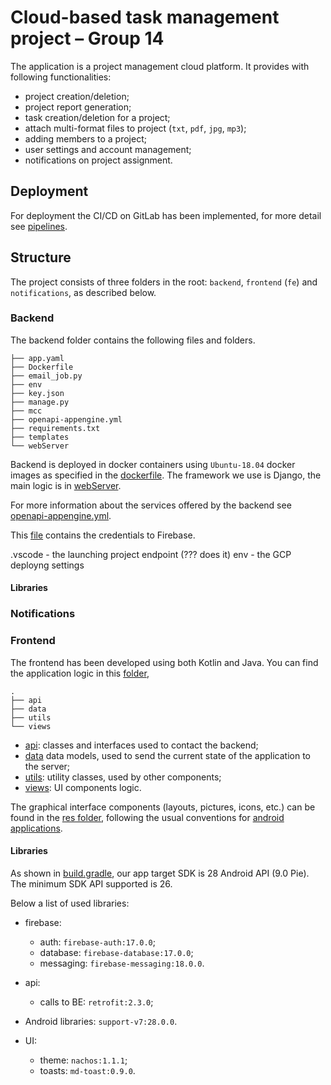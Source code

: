 # Cloud-based task management project – Group 14

The application is a project management cloud platform. It provides with following functionalities:

* project creation/deletion;
* project report generation;
* task creation/deletion for a project;
* attach multi-format files to project (`txt`, `pdf`, `jpg`, `mp3`);
* adding members to a project;
* user settings and account management;
* notifications on project assignment.

<!-- ============ might be missing something: =================== -->
 
<!--  * conversion of an image to a project -->
<!--  * project search -->
<!--  * admin/user project privileges -->
 

## Deployment 

For deployment the CI/CD on GitLab has been implemented, for more detail see  [pipelines](https://version.aalto.fi/gitlab/CS-E4100/mcc-fall-2019-g14/pipelines). 


<!-- Add here be deployment instructions -->


## Structure

The project consists of three folders in the root: `backend`, `frontend` (`fe`) and `notifications`, as described below. 

### Backend

The backend folder contains the following files and folders.

```
├── app.yaml
├── Dockerfile
├── email_job.py
├── env
├── key.json
├── manage.py
├── mcc
├── openapi-appengine.yml
├── requirements.txt
├── templates
└── webServer
```

Backend is deployed in docker containers using `Ubuntu-18.04` docker images as specified in the [dockerfile](./backend/Dockerfile). The framework we use is Django, the main logic is in  [webServer](./backend/webServer). 

For more information about the services offered by the backend see [openapi-appengine.yml](./backed/openapi-appengine.yml).

<!-- ========================================================== -->

<!-- Rohit: please modify here -->


<!-- Insert important files -->
This [file](backend/key.json) contains the credentials to Firebase.

<!-- Are they important? I am not sure -->
.vscode - the launching project endpoint (??? does it)
env - the GCP deployng settings 



<!-- Add libraries -->
#### Libraries 


<!-- ================================================  -->

### Notifications


### Frontend

The frontend has been developed using both Kotlin and Java. You can find the application logic in this [folder](fe/app/src/main/java/mcc/group14/apiclientapp), 

```
.
├── api
├── data
├── utils
└── views
```

* [api](./fe/app/src/main/java/mcc/group14/apiclientapp/api):  classes and interfaces used to contact the backend;
* [data](./fe/app/src/main/java/mcc/group14/apiclientapp/data) data models, used to send the current state of the application to the server;
* [utils](./fe/app/src/main/java/mcc/group14/apiclientapp/utils): utility classes, used by other components;
* [views](./fe/app/src/main/java/mcc/group14/apiclientapp/views): UI components logic.

The graphical interface components (layouts, pictures, icons, etc.) can be found in the [res folder](./fe/app/src/main/res), following the usual conventions for [android applications](https://developer.android.com/studio/projects).

#### Libraries

As shown in [build.gradle](fe/app/build.gradle), our app target SDK is 28 Android API (9.0 Pie). The minimum SDK API supported is 26. 

Below a list of used libraries:

* firebase:
	* auth: `firebase-auth:17.0.0`;
	* database: `firebase-database:17.0.0`;
	* messaging: `firebase-messaging:18.0.0`.

* api: 
	* calls to BE: `retrofit:2.3.0`;
  <!-- ================ Kibria which picasso version??? ================ -->
  
  <!-- 	  * picasso: `picasso:<version>`  -->

  
* Android libraries: `support-v7:28.0.0`.

* UI:
	* theme: `nachos:1.1.1`;
	* toasts: `md-toast:0.9.0`.

